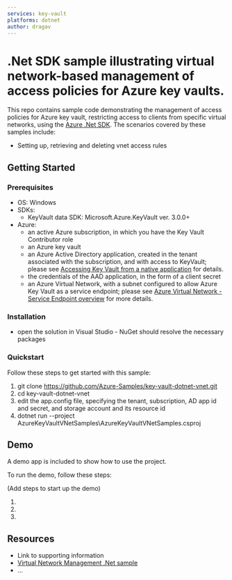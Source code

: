 ```yaml
---
services: key-vault
platforms: dotnet
author: dragav
---
```


# .Net SDK sample illustrating virtual network-based management of access policies for Azure key vaults.  

This repo contains sample code demonstrating the management of access policies for Azure key vault, restricting access to clients from specific virtual networks, using the [Azure .Net SDK](https://docs.microsoft.com/en-us/dotnet/api/overview/azure/key-vault?view=azure-dotnet). The scenarios covered by these samples include:

* Setting up, retrieving and deleting vnet access rules


## Getting Started

### Prerequisites

- OS: Windows
- SDKs:
    - KeyVault data SDK: Microsoft.Azure.KeyVault ver. 3.0.0+
- Azure:
    - an active Azure subscription, in which you have the Key Vault Contributor role
	- an Azure key vault
    - an Azure Active Directory application, created in the tenant associated with the subscription, and with access to KeyVault; please see [Accessing Key Vault from a native application](https://blogs.technet.microsoft.com/kv/2016/09/17/accessing-key-vault-from-a-native-application) for details.
    - the credentials of the AAD application, in the form of a client secret
    - an Azure Virtual Network, with a subnet configured to allow Azure Key Vault as a service endpoint; please see [Azure Virtual Network - Service Endpoint overview](https://docs.microsoft.com/en-us/azure/virtual-network/virtual-network-service-endpoints-overview) for more details.
  
### Installation

- open the solution in Visual Studio - NuGet should resolve the necessary packages

### Quickstart
Follow these steps to get started with this sample:

1. git clone https://github.com/Azure-Samples/key-vault-dotnet-vnet.git
2. cd key-vault-dotnet-vnet
4. edit the app.config file, specifying the tenant, subscription, AD app id and secret, and storage account and its resource id
5. dotnet run --project AzureKeyVaultVNetSamples\AzureKeyVaultVNetSamples.csproj

## Demo

A demo app is included to show how to use the project.

To run the demo, follow these steps:

(Add steps to start up the demo)

1.
2.
3.

## Resources

- Link to supporting information
- [Virtual Network Management .Net sample](https://github.com/Azure-Samples/network-dotnet-manage-virtual-network)
- ...
